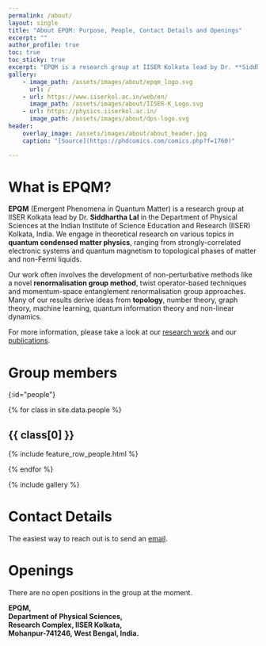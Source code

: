 ```yaml
---
permalink: /about/
layout: single
title: "About EPQM: Purpose, People, Contact Details and Openings"
excerpt: ""
author_profile: true
toc: true
toc_sticky: true
excerpt: "EPQM is a research group at IISER Kolkata lead by Dr. **Siddhartha Lal** in the Department of Physical Sciences at IISER Kolkata."
gallery:
    - image_path: /assets/images/about/epqm_logo.svg
      url: /
    - url: https://www.iiserkol.ac.in/web/en/
      image_path: /assets/images/about/IISER-K_Logo.svg
    - url: https://physics.iiserkol.ac.in/
      image_path: /assets/images/about/dps-logo.svg
header:
    overlay_image: /assets/images/about/about_header.jpg
    caption: "[Source](https://phdcomics.com/comics.php?f=1760)"

---
```


# What is EPQM?

**EPQM** (Emergent Phenomena in Quantum Matter) is a research group at IISER Kolkata lead by Dr. **Siddhartha Lal** in the Department of Physical Sciences at the Indian Institute of Science Education and Research (IISER) Kolkata, India. We engage in theoretical research on various topics in **quantum condensed matter physics**, ranging from strongly-correlated electronic systems and quantum magnetism to topological phases of matter and non-Fermi liquids.

Our work often involves the development of non-perturbative methods like a novel **renormalisation group method**, twist operator-based techniques and momentum-space entanglement renormalisation group approaches. Many of our results derive ideas from **topology**, number theory, graph theory, machine learning, quantum information theory and non-linear dynamics.

For more information, please take a look at our [research work](/research/) and our [publications](/research/#publications).

# Group members
{:id="people"}

{% for class in site.data.people %}

## {{ class[0] }}

{% include feature_row_people.html %}

{% endfor %}

{% include gallery %}

# Contact Details

The easiest way to reach out is to send an [email](mailto:slal@iiserkol.ac.in).

# Openings

There are no open positions in the group at the moment.

**EPQM,<br>
Department of Physical Sciences,<br>
Research Complex, IISER Kolkata,<br>
Mohanpur-741246, West Bengal, India.**
